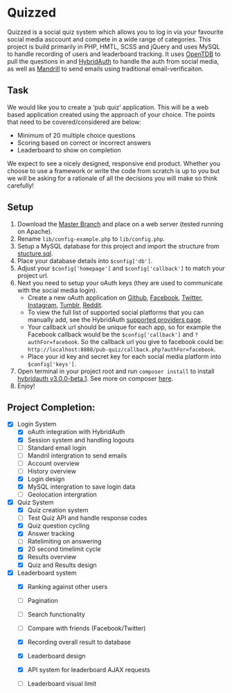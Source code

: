 Quizzed
=============================
Quizzed is a social quiz system which allows you to log in via your favourite social media asccount and compete in a wide range of categories. This project is build primarily in PHP, HMTL, SCSS and jQuery and uses MySQL to handle recording of users and leaderboard tracking. It uses [OpenTDB](http://opentdb.com) to pull the questions in and [HybridAuth](https://hybridauth.github.io/hybridauth/) to handle the auth from social media, as well as [Mandrill](http://www.mandrill.com/) to send emails using traditional email-verificaiton.

Task
---
We would like you to create a ‘pub quiz’ application. This will be a web based application created using the approach of your choice. The points that need to be covered/considered are below:

- Minimum of 20 multiple choice questions
- Scoring based on correct or incorrect answers
- Leaderboard to show on completion

We expect to see a nicely designed, responsive end product. Whether you choose to use a framework or write the code from scratch is up to you but we will be asking for a rationale of all the decisions you will make so think carefully!

Setup
---
1. Download the [Master Branch](https://github.com/LukeXF/pub-quiz/archive/master.zip) and place on a web server (tested running on Apache).
2. Rename `lib/config-example.php` to `lib/config.php`.
3. Setup a MySQL database for this project and import the structure from [stucture.sql](https://github.com/LukeXF/pub-quiz/blob/master/structure.sql).
4. Place your database details into `$config['db']`. 
5. Adjust your `$config['homepage']` and `$config['callback']` to match your project url.
6. Next you need to setup your oAuth keys (they are used to communicate with the social media login).
   - Create a new oAuth application on [Github](https://github.com/settings/developers), [Facebook](https://developers.facebook.com/apps/), [Twitter](https://apps.twitter.com/), [Instagram](https://www.instagram.com/developer/clients/manage/), [Tumblr](https://www.tumblr.com/oauth/apps), [Reddit](https://www.reddit.com/prefs/apps/).
   - To view the full list of supported social platforms that you can manually add, see the HybridAuth [supported providers page](https://hybridauth.github.io/providers.html).
   - Your callback url should be unique for each app, so for example the Facebook callback would be the `$config['callback']` and `?authFor=facebook`. So the callback url you give to facebook could be: `http://localhost:8888/pub-quiz/callback.php?authFor=facebook`.
   - Place your id key and secret key for each social media platform into `$config['keys']`.
7. Open terminal in your project root and run `composer install` to install [hybridauth v3.0.0-beta.1](https://packagist.org/packages/hybridauth/hybridauth#v3.0.0-beta.1). See more on composer [here](https://getcomposer.org/doc/00-intro.md).
8. Enjoy!

Project Completion:
---
- [x] Login System
  - [x] oAuth integration with HybridAuth
  - [x] Session system and handling logouts
  - [ ] Standard email login
  - [ ] Mandril intergration to send emails
  - [ ] Account overview
  - [ ] History overview
  - [x] Login design
  - [x] MySQL intergration to save login data
  - [ ] Geolocation intergration
- [x] Quiz System
  - [x] Quiz creation system
  - [ ] Test Quiz API and handle response codes
  - [x] Quiz question cycling
  - [x] Answer tracking
  - [ ] Ratelimiting on answering
  - [x] 20 second timelimit cycle
  - [x] Results overview
  - [x] Quiz and Results design
- [x] Leaderboard system
  - [x] Ranking against other users
  - [ ] Pagination
  - [ ] Search functionality
  - [ ] Compare with friends (Facebook/Twitter)
  - [x] Recording overall result to database
  - [x] Leaderboard design
  - [x] API system for leaderboard AJAX requests
  - [ ] Leaderboard visual limit

